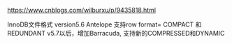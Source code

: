https://www.cnblogs.com/wilburxu/p/9435818.html

InnoDB文件格式
version5.6 Antelope 支持row format= COMPACT 和 REDUNDANT
v5.7以后，增加Barracuda, 支持新的COMPRESSED和DYNAMIC


